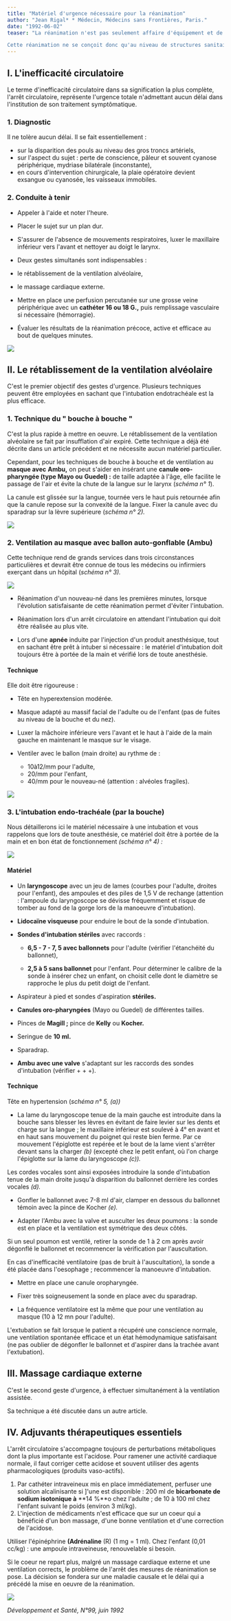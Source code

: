 ```yaml
---
title: "Matériel d'urgence nécessaire pour la réanimation"
author: "Jean Rigal* * Médecin, Médecins sans Frontières, Paris."
date: "1992-06-02"
teaser: "La réanimation n'est pas seulement affaire d'équipement et de matériel consommable, mais surtout de compétence et d'expérience du personnel médical. La réanimation d'un malade en situation de détresse cardiovasculaire autorise des gestes qui peuvent le sauver, mais aussi aggraver définitivement son état, si ces gestes ne sont pas effectués au moment opportun, ou s'ils le sont par des mains non expertes.

Cette réanimation ne se conçoit donc qu'au niveau de structures sanitaires équipées : bloc opératoire d'hôpital de district, salle d'urgence ou d'admission d'un centre médical sous la responsabilité d'un médecin."
---
```


## I. L'inefficacité circulatoire

Le terme d'inefficacité circulatoire dans sa signification la plus complète, l'arrêt circulatoire, représente l'urgence totale n'admettant aucun délai dans l'institution de son traitement symptômatique.

### **1.** Diagnostic

Il ne tolère aucun délai. Il se fait essentiellement :

*   sur la disparition des pouls au niveau des gros troncs artériels,
*   sur l'aspect du sujet : perte de conscience, pâleur et souvent cyanose périphérique, mydriase bilatérale (inconstante),
*   en cours d'intervention chirurgicale, la plaie opératoire devient exsangue ou cyanosée, les vaisseaux immobiles.

### 2. Conduite à tenir

*   Appeler à l'aide et noter l'heure.
*   Placer le sujet sur un plan dur.
*   S'assurer de l'absence de mouvements respiratoires, luxer le maxillaire inférieur vers l'avant et nettoyer au doigt le larynx.
*   Deux gestes simultanés sont indispensables :

*   le rétablissement de la ventilation alvéolaire,
*   le massage cardiaque externe.

*   Mettre en place une perfusion percutanée sur une grosse veine périphérique avec un **cathéter 16 ou 18 G.,** puis remplissage vasculaire si nécessaire (hémorragie).

*   Évaluer les résultats de la réanimation précoce, active et efficace au bout de quelques minutes.

![](i519-1.jpg)


## II. Le rétablissement de la ventilation alvéolaire

C'est le premier objectif des gestes d'urgence. Plusieurs techniques peuvent être employées en sachant que l'intubation endotrachéale est la plus efficace.

### **1.** Technique du " bouche à bouche "

C'est la plus rapide à mettre en oeuvre. Le rétablissement de la ventilation alvéolaire se fait par insufflation d'air expiré. Cette technique a déjà été décrite dans un article précédent et ne nécessite aucun matériel particulier.

Cependant, pour les techniques de bouche à bouche et de ventilation au **masque avec** **Ambu,** on peut s'aider en insérant une **canule oro-pharyngée (type Mayo ou** **Guedel) :** de taille adaptée à l'âge, elle facilite le passage de l'air et évite la chute de la langue sur le larynx (_schéma n° 1_).

La canule est glissée sur la langue, tournée vers le haut puis retournée afin que la canule repose sur la convexité de la langue. Fixer la canule avec du sparadrap sur la lèvre supérieure (_schéma n° 2)._

![](i519-2.jpg)


### 2. Ventilation au masque avec **ballon auto-gonflable (Ambu)**

Cette technique rend de grands services dans trois circonstances particulières et devrait être connue de tous les médecins ou infirmiers exerçant dans un hôpital (_schéma n° 3)._

![](i519-7.jpg)


*   Réanimation d'un nouveau-né dans les premières minutes, lorsque l'évolution satisfaisante de cette réanimation permet d'éviter l'intubation.

*   Réanimation lors d'un arrêt circulatoire en attendant l'intubation qui doit être réalisée au plus vite.

*   Lors d'une **apnée** induite par l'injection d'un produit anesthésique, tout en sachant être prêt à intuber si nécessaire : le matériel d'intubation doit toujours être à portée de la main et vérifié lors de toute anesthésie.

#### Technique

Elle doit être rigoureuse :

*   Tête en hyperextension modérée.

*   Masque adapté au massif facial de l'adulte ou de l'enfant (pas de fuites au niveau de la bouche et du nez).

*   Luxer la mâchoire inférieure vers l'avant et le haut à l'aide de la main gauche en maintenant le masque sur le visage.

*   Ventiler avec le ballon (main droite) au rythme de :
    *   10à12/mm pour l'adulte,
    *   20/mm pour l'enfant,
    *   40/mm pour le nouveau-né (attention : alvéoles fragiles).

![](i519-3.jpg)


### 3. L'intubation endo-trachéale (par la bouche)

Nous détaillerons ici le matériel nécessaire à une intubation et vous rappelons que lors de toute anesthésie, ce matériel doit être à portée de la main et en bon état de fonctionnement _(schéma n° 4) :_

![](i519-5.jpg)


#### Matériel

*   Un **laryngoscope** avec un jeu de lames (courbes pour l'adulte, droites pour l'enfant), des ampoules et des piles de 1,5 V de rechange (attention : l'ampoule du laryngoscope se dévisse fréquemment et risque de tomber au fond de la gorge lors de la manoeuvre d'intubation).

*   **Lidocaïne visqueuse** pour enduire le bout de la sonde d'intubation.

*   **Sondes d'intubation stériles** avec raccords :
    *   **6,5 - 7 - 7, 5 avec ballonnets** pour l'adulte (vérifier l'étanchéité du ballonnet),

    *   **2,5 à 5 sans ballonnet** pour l'enfant. Pour déterminer le calibre de la sonde à insérer chez un enfant, on choisit celle dont le diamètre se rapproche le plus du petit doigt de l'enfant.

*   Aspirateur à pied et sondes d'aspiration **stériles.**

*   **Canules oro-pharyngées** (Mayo ou Guedel) de différentes tailles.

*   Pinces de **Magill ;** pince de **Kelly** ou **Kocher.**

*   Seringue de **10** **ml.**

*   Sparadrap.

*   **Ambu avec une valve** s'adaptant sur les raccords des sondes d'intubation (vérifier + + +).

#### Technique

Tête en hypertension (_schéma n° 5,_ _(a))_

*   La lame du laryngoscope tenue de la main gauche est introduite dans la bouche sans blesser les lèvres en évitant de faire levier sur les dents et charge sur la langue ; le maxillaire inférieur est soulevé à 4° en avant et en haut sans mouvement du poignet qui reste bien ferme. Par ce mouvement l'épiglotte est repérée et le bout de la lame vient s'arrêter devant sans la charger _(b)_ (excepté chez le petit enfant, où l'on charge l'épiglotte sur la lame du laryngoscope _(c))._

Les cordes vocales sont ainsi exposées introduire la sonde d'intubation tenue de la main droite jusqu'à disparition du ballonnet derrière les cordes vocales _(d)._

*   Gonfler le ballonnet avec 7-8 ml d'air, clamper en dessous du ballonnet témoin avec la pince de Kocher _(e)._

*   Adapter l'Ambu avec la valve et ausculter les deux poumons : la sonde est en place et la ventilation est symétrique des deux côtés.

Si un seul poumon est ventilé, retirer la sonde de 1 à 2 cm après avoir dégonflé le ballonnet et recommencer la vérification par l'auscultation.

En cas d'inefficacité ventilatoire (pas de bruit à l'auscultation), la sonde a été placée dans l'oesophage ; recommencer la manoeuvre d'intubation.

*   Mettre en place une canule oropharyngée.

*   Fixer très soigneusement la sonde en place avec du sparadrap.

*   La fréquence ventilatoire est la même que pour une ventilation au masque (10 à 12 mn pour l'adulte).

L'extubation se fait lorsque le patient a récupéré une conscience normale, une ventilation spontanée efficace et un état hémodynamique satisfaisant (ne pas oublier de dégonfler le ballonnet et d'aspirer dans la trachée avant l'extubation).

## III. Massage cardiaque **externe**

C'est le second geste d'urgence, à effectuer simultanément à la ventilation assistée.

Sa technique a été discutée dans un autre article.

## IV. Adjuvants thérapeutiques essentiels

L'arrêt circulatoire s'accompagne toujours de perturbations métaboliques dont la plus importante est l'acidose. Pour ramener une activité cardiaque normale, il faut corriger cette acidose et souvent utiliser des agents pharmacologiques (produits vaso-actifs).

1.  Par cathéter intraveineux mis en place immédiatement, perfuser une solution alcalinisante si ]'une est disponible : 200 ml de **bicarbonate de sodium isotonique à** **14 %**o chez l'adulte ; de 10 à 100 ml chez l'enfant suivant le poids (environ 3 ml/kg).
2.  L'injection de médicaments n'est efficace que sur un coeur qui a bénéficié d'un bon massage, d'une bonne ventilation et d'une correction de l'acidose.

Utiliser l'épinéphrine **(Adrénaline** (R) (1 mg = 1 ml). Chez l'enfant (0,01 cc/kg) : une ampoule intraveineuse, renouvelable si besoin.

Si le coeur ne repart plus, malgré un massage cardiaque externe et une ventilation corrects, le problème de l'arrêt des mesures de réanimation se pose. La décision se fondera sur une maladie causale et le délai qui a précédé la mise en oeuvre de la réanimation.

![](i519-6.jpg)


_Développement et Santé, N°99, juin 1992_